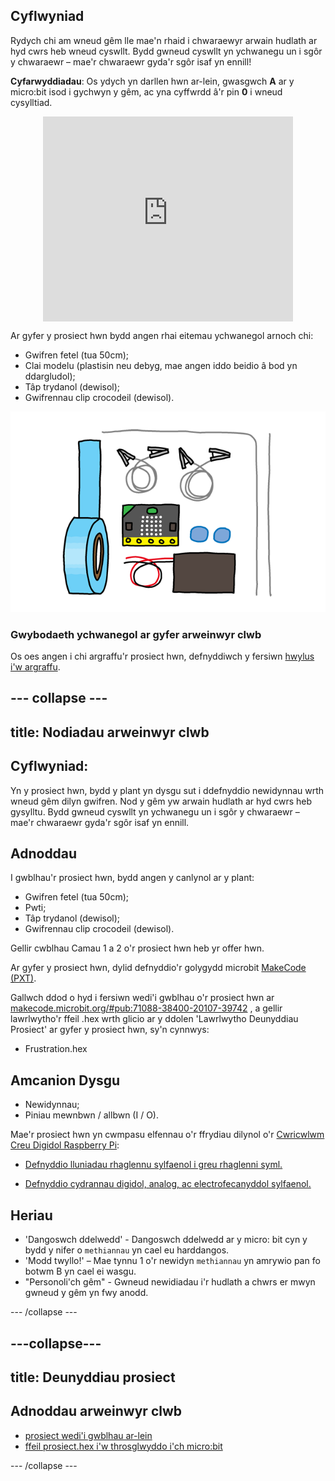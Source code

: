 ## Cyflwyniad

Rydych chi am wneud gêm lle mae'n rhaid i chwaraewyr arwain hudlath ar hyd cwrs heb wneud cyswllt. Bydd gwneud cyswllt yn ychwanegu un i sgôr y chwaraewr – mae'r chwaraewr gyda'r sgôr isaf yn ennill!

**Cyfarwyddiadau**: Os ydych yn darllen hwn ar-lein, gwasgwch **A** ar y micro:bit isod i gychwyn y gêm, ac yna cyffwrdd â'r pin **0** i wneud cysylltiad.

<div class="trinket" style="width:400px;margin: 0 auto;">
<div style="position:relative;height:0;padding-bottom:81.97%;overflow:hidden;"><iframe style="position:absolute;top:0;left:0;width:100%;height:100%;" src="https://makecode.microbit.org/---run?id=71088-38400-20107-39742" allowfullscreen="allowfullscreen" sandbox="allow-popups allow-scripts allow-same-origin" frameborder="0"></iframe></div>
</div>

Ar gyfer y prosiect hwn bydd angen rhai eitemau ychwanegol arnoch chi:

* Gwifren fetel (tua 50cm);
* Clai modelu (plastisin neu debyg, mae angen iddo beidio â bod yn ddargludol);
* Tâp trydanol (dewisol);
* Gwifrennau clip crocodeil (dewisol).

![sgrinlun](images/frustration-items.png)

### Gwybodaeth ychwanegol ar gyfer arweinwyr clwb

Os oes angen i chi argraffu'r prosiect hwn, defnyddiwch y fersiwn [hwylus i'w argraffu](https://projects.raspberrypi.org/cy-GB/projects/frustration/print).

--- collapse ---
---
title: Nodiadau arweinwyr clwb
---
## Cyflwyniad:

Yn y prosiect hwn, bydd y plant yn dysgu sut i ddefnyddio newidynnau wrth wneud gêm dilyn gwifren. Nod y gêm yw arwain hudlath ar hyd cwrs heb gysylltu. Bydd gwneud cyswllt yn ychwanegu un i sgôr y chwaraewr – mae'r chwaraewr gyda'r sgôr isaf yn ennill.

## Adnoddau

I gwblhau'r prosiect hwn, bydd angen y canlynol ar y plant:

* Gwifren fetel (tua 50cm);
* Pwti;
* Tâp trydanol (dewisol);
* Gwifrennau clip crocodeil (dewisol).

Gellir cwblhau Camau 1 a 2 o'r prosiect hwn heb yr offer hwn.

Ar gyfer y prosiect hwn, dylid defnyddio'r golygydd microbit [MakeCode (PXT)](http://jumpto.cc/pxt-new).

Gallwch ddod o hyd i fersiwn wedi'i gwblhau o'r prosiect hwn ar [makecode.microbit.org/#pub:71088-38400-20107-39742](https://makecode.microbit.org/#pub:71088-38400-20107-39742) , a gellir lawrlwytho'r ffeil .hex wrth glicio ar y ddolen 'Lawrlwytho Deunyddiau Prosiect' ar gyfer y prosiect hwn, sy'n cynnwys:

* Frustration.hex

## Amcanion Dysgu

* Newidynnau;
* Piniau mewnbwn / allbwn (I / O).

Mae'r prosiect hwn yn cwmpasu elfennau o'r ffrydiau dilynol o'r [Cwricwlwm Creu Digidol Raspberry Pi](http://rpf.io/curriculum):

* [Defnyddio lluniadau rhaglennu sylfaenol i greu rhaglenni syml.](https://www.raspberrypi.org/curriculum/programming/creator)

* [Defnyddio cydrannau digidol, analog, ac electrofecanyddol sylfaenol.](https://www.raspberrypi.org/curriculum/physical-computing/creator)

## Heriau

* 'Dangoswch ddelwedd' - Dangoswch ddelwedd ar y micro: bit cyn y bydd y nifer o `methiannau` yn cael eu harddangos.
* 'Modd twyllo!' – Mae tynnu 1 o'r newidyn `methiannau` yn amrywio pan fo botwm B yn cael ei wasgu.
* "Personoli'ch gêm" - Gwneud newidiadau i'r hudlath a chwrs er mwyn gwneud y gêm yn fwy anodd.

--- /collapse ---

---collapse---
---
title: Deunyddiau prosiect
---
## Adnoddau arweinwyr clwb

* [prosiect wedi'i gwblhau ar-lein](https://makecode.microbit.org/#pub:71088-38400-20107-39742)
* [ffeil prosiect.hex i'w throsglwyddo i'ch micro:bit](resources/micro-bit-Frustration.hex)

--- /collapse ---
